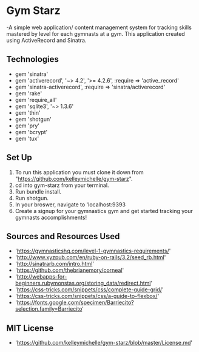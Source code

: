 # Gym Starz 

  -A simple web application/ content management system for tracking skills mastered by level for each gymnasts at a gym. This application created using ActiveRecord and Sinatra.

## Technologies
  - gem 'sinatra'
  - gem 'activerecord', '~> 4.2', '>= 4.2.6', :require => 'active_record'
  - gem 'sinatra-activerecord', :require => 'sinatra/activerecord'
  - gem 'rake'
  - gem 'require_all'
  - gem 'sqlite3', '~> 1.3.6'
  - gem 'thin'
  - gem 'shotgun'
  - gem 'pry'
  - gem 'bcrypt'
  - gem 'tux'

## Set Up 
  1. To run this application you must clone it down from "https://github.com/kelleymichelle/gym-starz".
  2. cd into gym-starz from your terminal. 
  3. Run bundle install.
  4. Run shotgun.
  5. In your broswer, navigate to 'localhost:9393
  6. Create a signup for your gymnastics gym and get started tracking your gymnasts accomplishments!

## Sources and Resources Used
  - 'https://gymnasticshq.com/level-1-gymnastics-requirements/'
  - 'http://www.xyzpub.com/en/ruby-on-rails/3.2/seed_rb.html'
  - 'http://sinatrarb.com/intro.html'
  - 'https://github.com/thebrianemory/corneal'
  - 'http://webapps-for-beginners.rubymonstas.org/storing_data/redirect.html'
  - 'https://css-tricks.com/snippets/css/complete-guide-grid/'
  - 'https://css-tricks.com/snippets/css/a-guide-to-flexbox/'
  - 'https://fonts.google.com/specimen/Barriecito?selection.family=Barriecito'

## MIT License
  - 'https://github.com/kelleymichelle/gym-starz/blob/master/License.md'



